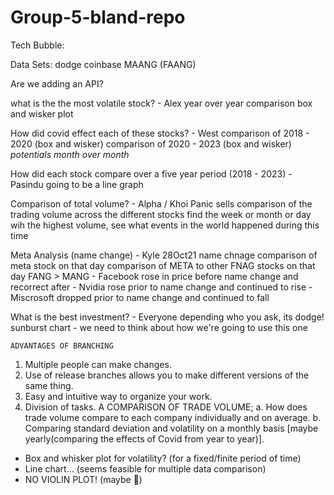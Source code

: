 # Group-5-bland-repo
Tech Bubble:

Data Sets:
  dodge
  coinbase
  MAANG (FAANG)

Are we adding an API?


what is the the most volatile stock? - Alex
  year over year comparison box and wisker plot


How did covid effect each of these stocks? - West
    comparison of 2018 - 2020 (box and wisker)
    comparison of 2020 - 2023 (box and wisker)
      *potentials month over month*


How did each stock compare over a five year period (2018 - 2023) - Pasindu
  going to be a line graph


Comparison of total volume? - Alpha / Khoi
  Panic sells
  comparison of the trading volume across the different stocks
    find the week or month or day wih the highest volume, see what events in the world happened during this time


Meta Analysis (name change) - Kyle
  28Oct21 name chnage
  comparison of meta stock on that day
  comparison of META to other FNAG stocks on that day
    FANG > MANG
    - Facebook rose in price before name change and recorrect after
    - Nvidia rose prior to name change and continued to rise
    - Miscrosoft dropped prior to name change and continued to fall


What is the best investment? - Everyone
  depending who you ask, its dodge!
  sunburst chart - we need to think about how we're going to use this one

    
    
  
    
    
    
    
    
    ADVANTAGES OF BRANCHING
1. Multiple people can make changes. 
2. Use of release branches allows you to make different versions of the same thing.
3. Easy and intuitive way to organize your work.
4. Division of tasks. 
    A COMPARISON OF TRADE VOLUME;
a. How does trade volume compare to each company individually and on average.
b. Comparing standard deviation and volatility on a monthly basis [maybe yearly(comparing the effects of Covid from year to year)].
- Box and whisker plot for volatility? (for a fixed/finite period of time)
- Line chart... (seems feasible for multiple data comparison)
- NO VIOLIN PLOT! (maybe 👀)
